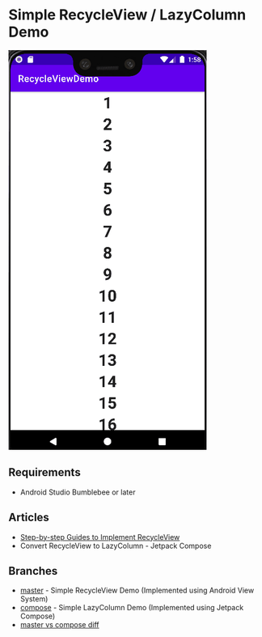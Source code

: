 # Simple RecycleView / LazyColumn Demo

![](screenshots/Android_RecycleView_Demo_01.gif)

## Requirements
- Android Studio Bumblebee or later

## Articles
- [Step-by-step Guides to Implement RecycleView](https://vtsen.hashnode.dev/step-by-step-guides-to-implement-recycleview)
- Convert RecycleView to LazyColumn - Jetpack Compose

## Branches
- [master](https://github.com/vinchamp77/Demo_SimpleRecycleView/tree/master) - Simple RecycleView Demo (Implemented using Android View System)
- [compose](https://github.com/vinchamp77/Demo_SimpleRecycleView/tree/compose) - Simple LazyColumn Demo (Implemented using Jetpack Compose)
- [master vs compose diff](https://github.com/vinchamp77/Demo_SimpleRecycleView/compare/master...compose)
